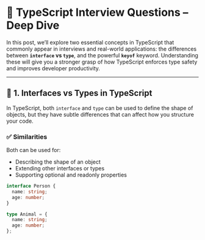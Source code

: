 # 🎯 TypeScript Interview Questions – Deep Dive

In this post, we’ll explore two essential concepts in TypeScript that commonly appear in interviews and real-world applications: the differences between **`interface` vs `type`**, and the powerful **`keyof`** keyword. Understanding these will give you a stronger grasp of how TypeScript enforces type safety and improves developer productivity.

---

## 📌 1. Interfaces vs Types in TypeScript

In TypeScript, both `interface` and `type` can be used to define the shape of objects, but they have subtle differences that can affect how you structure your code.

### ✅ Similarities

Both can be used for:

- Describing the shape of an object
- Extending other interfaces or types
- Supporting optional and readonly properties

```ts
interface Person {
  name: string;
  age: number;
}

type Animal = {
  name: string;
  age: number;
};
```
